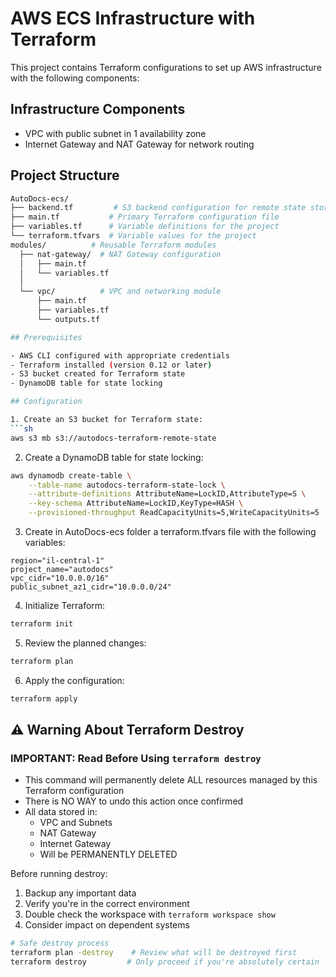# AWS ECS Infrastructure with Terraform

This project contains Terraform configurations to set up AWS infrastructure with the following components:

## Infrastructure Components

- VPC with public subnet in 1 availability zone
- Internet Gateway and NAT Gateway for network routing

## Project Structure
```sh
AutoDocs-ecs/
├── backend.tf         # S3 backend configuration for remote state storage
├── main.tf           # Primary Terraform configuration file
├── variables.tf      # Variable definitions for the project
└── terraform.tfvars  # Variable values for the project
modules/          # Reusable Terraform modules
  ├── nat-gateway/  # NAT Gateway configuration
  │   ├── main.tf
  │   └── variables.tf
  │
  └── vpc/          # VPC and networking module
      ├── main.tf
      ├── variables.tf
      └── outputs.tf

## Prerequisites

- AWS CLI configured with appropriate credentials
- Terraform installed (version 0.12 or later)
- S3 bucket created for Terraform state
- DynamoDB table for state locking

## Configuration

1. Create an S3 bucket for Terraform state:
```sh
aws s3 mb s3://autodocs-terraform-remote-state
```
2. Create a DynamoDB table for state locking:
```sh
aws dynamodb create-table \
    --table-name autodocs-terraform-state-lock \
    --attribute-definitions AttributeName=LockID,AttributeType=S \
    --key-schema AttributeName=LockID,KeyType=HASH \
    --provisioned-throughput ReadCapacityUnits=5,WriteCapacityUnits=5
```
3. Create in AutoDocs-ecs folder a terraform.tfvars file with the following variables:
```env
region="il-central-1"
project_name="autodocs"
vpc_cidr="10.0.0.0/16"
public_subnet_az1_cidr="10.0.0.0/24"
```
4. Initialize Terraform:
```sh
terraform init
```

5. Review the planned changes:
```sh
terraform plan
```

6. Apply the configuration:
```sh
terraform apply
```

## ⚠️ Warning About Terraform Destroy

### IMPORTANT: Read Before Using `terraform destroy`

- This command will permanently delete ALL resources managed by this Terraform configuration
- There is NO WAY to undo this action once confirmed
- All data stored in:
  - VPC and Subnets
  - NAT Gateway
  - Internet Gateway
  - Will be PERMANENTLY DELETED

Before running destroy:
1. Backup any important data
2. Verify you're in the correct environment
3. Double check the workspace with `terraform workspace show`
4. Consider impact on dependent systems

```bash
# Safe destroy process
terraform plan -destroy    # Review what will be destroyed first
terraform destroy         # Only proceed if you're absolutely certain
